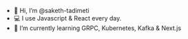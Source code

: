 - 👋  Hi, I’m @saketh-tadimeti
- 💻  I use Javascript & React every day.
- 🌱  I’m currently learning GRPC, Kubernetes, Kafka & Next.js

<!---
saketh-tadimeti/saketh-tadimeti is a ✨ special ✨ repository because its `README.md` (this file) appears on your GitHub profile.
You can click the Preview link to take a look at your changes.
--->
